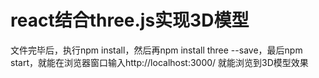 # react结合three.js实现3D模型
文件完毕后，执行npm install，然后再npm install three --save，最后npm start，就能在浏览器窗口输入http://localhost:3000/
就能浏览到3D模型效果
